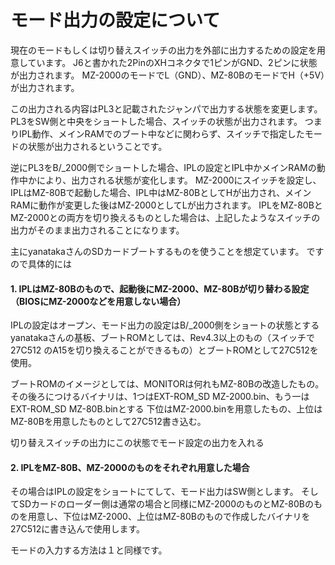# モード出力の設定について

現在のモードもしくは切り替えスイッチの出力を外部に出力するための設定を用意しています。
J6と書かれた2PinのXHコネクタで1ピンがGND、2ピンに状態が出力されます。
MZ-2000のモードでL（GND）、MZ-80BのモードでH（+5V）が出力されます。

この出力される内容はPL3と記載されたジャンパで出力する状態を変更します。
PL3をSW側と中央をショートした場合、スイッチの状態が出力されます。
つまりIPL動作、メインRAMでのブート中などに関わらず、スイッチで指定したモードの状態が出力されるということです。

逆にPL3をB/_2000側でショートした場合、IPLの設定とIPL中かメインRAMの動作中かにより、出力される状態が変化します。
MZ-2000にスイッチを設定し、IPLはMZ-80Bで起動した場合、IPL中はMZ-80BとしてHが出力され、メインRAMに動作が変更した後はMZ-2000としてLが出力されます。
IPLをMZ-80BとMZ-2000との両方を切り換えるものとした場合は、上記したようなスイッチの出力がそのまま出力されることになります。


主にyanatakaさんのSDカードブートするものを使うことを想定ています。
ですので具体的には
#### 1. IPLはMZ-80Bのもので、起動後にMZ-2000、MZ-80Bが切り替わる設定（BIOSにMZ-2000などを用意しない場合）

IPLの設定はオープン、モード出力の設定はB/_2000側をショートの状態とする
yanatakaさんの基板、ブートROMとしては、Rev4.3以上のもの（スイッチで27C512
のA15を切り換えることができるもの）とブートROMとして27C512を使用。

ブートROMのイメージとしては、MONITORは何れもMZ-80Bの改造したもの。
その後ろにつけるバイナリは、1つはEXT-ROM_SD MZ-2000.bin、もう一はEXT-ROM_SD MZ-80B.binとする
下位はMZ-2000.binを用意したもの、上位はMZ-80Bを用意したものとして27C512書き込む。

切り替えスイッチの出力にこの状態でモード設定の出力を入れる

#### 2. IPLをMZ-80B、MZ-2000のものをそれぞれ用意した場合

その場合はIPLの設定をショートにてして、モード出力はSW側とします。
そしてSDカードのローダー側は通常の場合と同様にMZ-2000のものとMZ-80Bのものを用意し、下位はMZ-2000、上位はMZ-80Bのもので作成したバイナリを27C512に書き込んで使用します。

モードの入力する方法は１と同様です。


